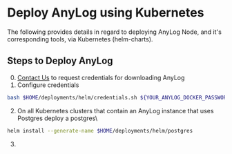 # Deploy AnyLog using Kubernetes 

The following provides details in regard to deploying AnyLog Node, and it's corresponding tools, via Kubernetes 
(helm-charts).

## Steps to Deploy AnyLog  
0. [Contact Us](mailto:info@anylog.co) to request credentials for downloading AnyLog 
1. Configure credentials 
```bash
bash $HOME/deployments/helm/credentials.sh ${YOUR_ANYLOG_DOCKER_PASSWORD}
```
2. On all Kubernetes clusters that contain an AnyLog instance that uses Postgres deploy a postgres\
```bash
helm install --generate-name $HOME/deployments/helm/postgres
```
3. 